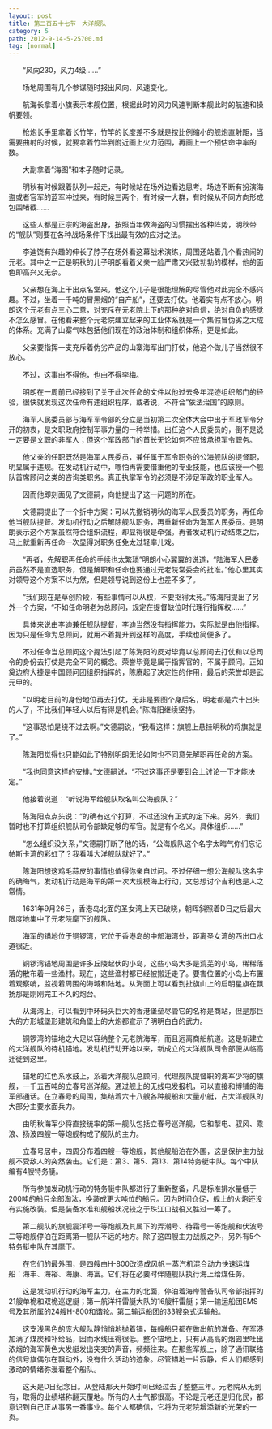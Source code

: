 ```yaml
---
layout: post
title: 第二百五十七节　大洋舰队
category: 5
path: 2012-9-14-5-25700.md
tag: [normal]
---
```


　　“风向230，风力4级……”

　　场地周围有几个参谋随时报出风向、风速变化。

　　航海长拿着小旗表示本舰位置，根据此时的风力风速判断本舰此时的航速和操帆要领。

　　枪炮长手里拿着长竹竿，竹竿的长度差不多就是按比例缩小的舰炮直射距，当需要曲射的时候，就要拿着竹竿到附近画上火力范围，再画上一个预估命中率的数。

　　大副拿着“海图”和本子随时记录。

　　明秋有时候跟着队列一起走，有时候站在场外边看边思考。场边不断有扮演海盗或者官军的蓝军冲过来，有时候三两个，有时候一大群，有时候从不同方向形成包围堵截……

　　这些人都是正宗的海盗出身，按照当年做海盗的习惯摆出各种阵势，明秋带的“舰队”则要在各种战场条件下找出最有效的应对之法。

　　李迪饶有兴趣的伸长了脖子在场外看这幕战术演练，周围还站着几个看热闹的元老。其中之一正是明秋的儿子明朗看着父亲一脸严肃又兴致勃勃的模样，他的面色即高兴又无奈。

　　父亲想在海上干出点名堂来，他这个儿子是很能理解的尽管他对此完全不感兴趣。不过，坐着一千吨的冒黑烟的“自产船”，还要去打仗。他着实有点不放心。明朗这个元老有点三心二意，对充斥在元老院上下的那种绝对自信，绝对自负的感觉不怎么感冒。在他看来整个元老院建立起来的工业体系就是一个集假冒伪劣之大成的体系。充满了山寨气味包括他们现在的政治体制和组织体系，更是如此。

　　父亲要指挥一支充斥着伪劣产品的山寨海军出门打仗，他这个做儿子当然很不放心。

　　不过，这事由不得他，也由不得李梅。

　　明朗在一周前已经接到了关于此次任命的文件以他过去多年混迹组织部门的经验，很快就发现这次任命有违组织程序，或者说，不符合“依法治国”的原则。

　　海军人民委员部与海军军令部的分立是当初第二次全体大会中出于军政军令分开的初衷，是文职政府控制军事力量的一种举措。出任这个人民委员的，倒不是说一定要是文职的非军人；但这个军政部门的首长无论如何不应该承担军令职务。

　　他父亲的任职既然是海军人民委员，兼任属于军令职务的公海舰队的提督职，明显属于违规。在发动机行动中，哪怕再需要借重他的专业技能，也应该授一个舰队首席顾问之类的咨询类职务。真正执掌军令的必须是不涉足军政的职业军人。

　　因而他即刻面见了文德嗣，向他提出了这一问题的所在。

　　文德嗣提出了一个折中方案：可以先撤销明秋的海军人民委员的职务，再任命他当舰队提督。发动机行动之后解除舰队职务，再重新任命为海军人民委员。是明朗表示这个方案虽然符合组织流程，却显得很是牵强。再者发动机行动结束之后，马上就重新再任命一次显得对职务任免太过轻率儿戏。

　　“再者，先解职再任命的手续也太繁琐”明朗小心翼翼的说道，“陆海军人民委员虽然不是直选职务，但是解职和任命也要通过元老院常委会的批准。”他心里其实对领导这个方案不以为然，但是领导说到这份上也差不多了。

　　“我们现在是草创阶段，有些事情可以从权，不要抠得太死。”陈海阳提出了另外一个方案，“不如任命明老为总顾问，规定在提督缺位时代理行指挥权……”

　　具体来说由李迪兼任舰队提督，李迪当然没有指挥能力，实际就是由他指挥。因为只是任命为总顾问，就用不着提升到这样的高度，手续也简便多了。

　　不过任命当总顾问这个提法引起了陈海阳的反对毕竟以总顾问去打仗和以总司令的身份去打仗是完全不同的概念。荣誉毕竟是属于指挥官的，不属于顾问。正如奠边府大捷是中国顾问团组织指挥的，陈赓起了决定性的作用，最后的荣誉却是武元甲的。

　　“以明老目前的身份地位再去打仗，无非是要图个身后名，明老都是六十出头的人了，不比我们年轻人以后有得是机会。”陈海阳继续坚持。

　　“这事恐怕是绕不过去啊。”文德嗣说，“我看这样：旗舰上悬挂明秋的将旗就是了。”

　　陈海阳觉得也只能如此了特别明朗无论如何也不同意先解职再任命的方案。

　　“我也同意这样的安排。”文德嗣说，“不过这事还是要到会上讨论一下才能决定。”

　　他接着说道：“听说海军给舰队取名叫公海舰队？”

　　陈海阳点点头说：“的确有这个打算，不过还没有正式的定下来。另外，我们暂时也不打算组织舰队司令部缺足够的军官。就是有个名义。具体组织……”

　　“怎么组织没关系，”文德嗣打断了他的话，“公海舰队这个名字太晦气你们忘记帕斯卡湾的彩虹了？我看叫大洋舰队就好了。”

　　陈海阳想这鸡毛蒜皮的事情也值得你亲自过问。不过仔细一想公海舰队这名字的确晦气，发动机行动是海军的第一次大规模海上行动，文总想讨个吉利也是人之常情。

　　1631年9月26日，香港岛北面的圣女湾上天已破晓，朝晖斜照着D日之后最大限度地集中了元老院麾下的舰队。

　　海军的锚地位于铜锣湾，它位于香港岛的中部海湾处，距离圣女湾的西出口水道很近。

　　铜锣湾锚地周围是许多丘陵起伏的小岛，这些小岛大多是荒芜的小岛，稀稀落落的散布着一些渔村。现在，这些渔村都已经被搬迁走了。要害位置的小岛上布置着观察哨，监视着周围的海域和陆地。从海面上可以看到扯旗山上的启明星旗在飘扬那是刚刚完工不久的炮台。

　　从海湾上，可以看到中环码头巨大的香港堡垒尽管它的名称是商站，但是那巨大的方形城堡形建筑和角堡上的大炮都宣示了明明白白的武力。

　　铜锣湾的锚地之大足以容纳整个元老院海军，而且远离商船航道。这是新建立的大洋舰队的待机锚地。发动机行动开始以来，新成立的大洋舰队司令部便从临高迁徙到这里。

　　锚地的红色系水鼓上，系着大洋舰队总顾问，代理舰队提督职的海军少将的旗舰，一千五百吨的立春号巡洋舰。通过舰上的无线电发报机，可以直接和博铺的海军部通话。在立春号的周围，集结着六十八艘各种舰船和大量小艇，占大洋舰队的大部分主要水面兵力。

　　由明秋海军少将直接统率的第一舰队包括立春号巡洋舰，它和掣电、驭风、乘浪、扬波四艘一等炮舰构成了舰队的主力。

　　立春号居中，四周分布着四艘一等炮舰，其他舰船泊在外围，这是保护主力战舰不受敌人的突然袭击。它们是：第3、第5、第13、第14特务艇中队。每个中队编有4艘特务艇。

　　所有参加发动机行动的特务艇中队都进行了重新整备，凡是标准排水量低于200吨的船只全部淘汰，换装成更大吨位的船只。因为时间仓促，舰上的火炮还没有实施改装。但是装备水准和舰船状况较之于珠江口战役又胜过一筹了。

　　第二舰队的旗舰震洋号一等炮舰及其属下的弄潮号、待霜号一等炮舰和伏波号二等炮舰停泊在距离第一舰队不远的地方。除了这四艘主力战舰之外，另外有5个特务艇中队在其麾下。

　　在它们的最外围，是四艘由H-800改造成风帆－蒸汽机混合动力快速运煤船：海丰、海裕、海康、海富。它们将在必要时伴随舰队执行海上给煤任务。

　　这是发动机行动的海军主力，在主力的北面，停泊着海岸警备队司令部指挥的21艘单桅和双桅巡逻艇；第一航洋杆雷艇大队的16艘杆雷艇；第一输运船团EMS号及其所属的24艘H-800和谐轮。第二输运船团的33艘杂式运输船。

　　这支浅黑色的庞大舰队静悄悄地抛着锚，每艘船只都在做出航的准备。在军港加满了煤炭和补给品，因而水线压得很低。整个锚地上，只有从高高的烟囱里吐出浓烟的海军黄色大发艇发出突突的声音，频频往来。在那些军舰上，除了通讯联络的信号旗偶尔在飘动外，没有什么活动的迹象。尽管锚地一片寂静，但人们都感到激动的情绪弥漫着整个船队。

　　这天是D日纪念日。从登陆那天开始时间已经过去了整整三年。元老院从无到有，取得的业绩堪称翻天覆地。所有的人士气都很高。不论是元老还是归化民，都意识到自己正从事另一番事业。每个人都确信，它将为元老院增添新的光荣的一页。